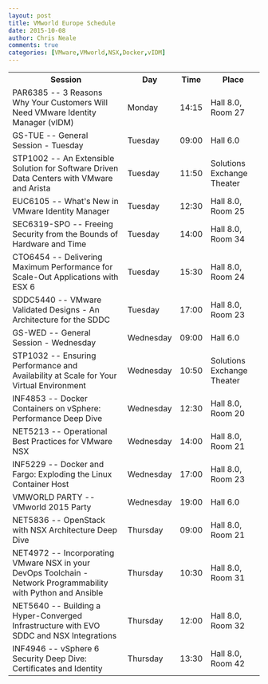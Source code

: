 ```yaml
---
layout: post
title: VMworld Europe Schedule
date: 2015-10-08
author: Chris Neale
comments: true
categories: [VMware,VMworld,NSX,Docker,vIDM]
---
```

<table class="tableizer-table">
<tr class="tableizer-firstrow"><th>Session</th><th>Day</th><th>Time</th><th>Place</th></tr>
 <tr><td>PAR6385  --  3 Reasons Why Your Customers Will Need VMware Identity Manager (vIDM)</td><td>Monday</td><td>14:15</td><td>Hall 8.0, Room 27</td></tr>
 <tr><td>GS-TUE  --  General Session - Tuesday</td><td>Tuesday</td><td>09:00</td><td>Hall 6.0</td></tr>
 <tr><td>STP1002  --  An Extensible Solution for Software Driven Data Centers with VMware and Arista</td><td>Tuesday</td><td>11:50</td><td>Solutions Exchange Theater</td></tr>
 <tr><td>EUC6105  --  What's New in VMware Identity Manager</td><td>Tuesday</td><td>12:30</td><td>Hall 8.0, Room 25</td></tr>
 <tr><td>SEC6319-SPO  --  Freeing Security from the Bounds of Hardware and Time</td><td>Tuesday</td><td>14:00</td><td>Hall 8.0, Room 34</td></tr>
 <tr><td>CTO6454  --  Delivering Maximum Performance for Scale-Out Applications with ESX 6</td><td>Tuesday</td><td>15:30</td><td>Hall 8.0, Room 24</td></tr>
 <tr><td>SDDC5440  --  VMware Validated Designs - An Architecture for the SDDC</td><td>Tuesday</td><td>17:00</td><td>Hall 8.0, Room 23</td></tr>
 <tr><td>GS-WED  --  General Session - Wednesday</td><td>Wednesday</td><td>09:00</td><td>Hall 6.0</td></tr>
 <tr><td>STP1032  --  Ensuring Performance and Availability at Scale for Your Virtual Environment</td><td>Wednesday</td><td>10:50</td><td>Solutions Exchange Theater</td></tr>
 <tr><td>INF4853  --  Docker Containers on vSphere: Performance Deep Dive</td><td>Wednesday</td><td>12:30</td><td>Hall 8.0, Room 20</td></tr>
 <tr><td>NET5213  --  Operational Best Practices for VMware NSX</td><td>Wednesday</td><td>14:00</td><td>Hall 8.0, Room 21</td></tr>
 <tr><td>INF5229  --  Docker and Fargo: Exploding the Linux Container Host</td><td>Wednesday</td><td>17:00</td><td>Hall 8.0, Room 23</td></tr>
 <tr><td>VMWORLD PARTY  --  VMworld 2015 Party</td><td>Wednesday</td><td>19:00</td><td>Hall 6.0</td></tr>
 <tr><td>NET5836  --  OpenStack with NSX Architecture Deep Dive</td><td>Thursday</td><td>09:00</td><td>Hall 8.0, Room 21</td></tr>
 <tr><td>NET4972  --  Incorporating VMware NSX in your DevOps Toolchain - Network Programmability with Python and Ansible</td><td>Thursday</td><td>10:30</td><td>Hall 8.0, Room 31</td></tr>
 <tr><td>NET5640  --  Building a Hyper-Converged Infrastructure with EVO  SDDC and NSX Integrations</td><td>Thursday</td><td>12:00</td><td>Hall 8.0, Room 32</td></tr>
 <tr><td>INF4946  --  vSphere 6  Security Deep Dive: Certificates and Identity</td><td>Thursday</td><td>13:30</td><td>Hall 8.0, Room 42</td></tr>
</table>
